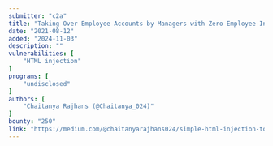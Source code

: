 ```yaml
---
submitter: "c2a"
title: "Taking Over Employee Accounts by Managers with Zero Employee Interaction"
date: "2021-08-12"
added: "2024-11-03"
description: ""
vulnerabilities: [
    "HTML injection"
]
programs: [
    "undisclosed"
]
authors: [
    "Chaitanya Rajhans (@Chaitanya_024)"
]
bounty: "250"
link: "https://medium.com/@chaitanyarajhans024/simple-html-injection-to-250-895b760409ed"
---
```




